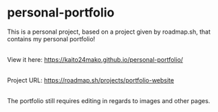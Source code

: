 # personal-portfolio
This is a personal project, based on a project given by roadmap.sh, that contains my personal portfolio!

<br> View it here: https://kaito24mako.github.io/personal-portfolio/

<br> Project URL: https://roadmap.sh/projects/portfolio-website

<br> The portfolio still requires editing in regards to images and other pages.
